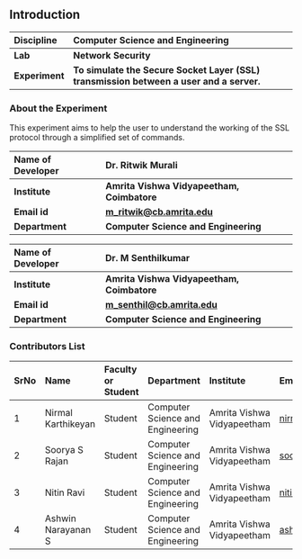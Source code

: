 ## Introduction


<b>Discipline | <b> Computer Science and Engineering
:--|:--|
<b> Lab | <b> Network Security
<b> Experiment|     <b> To simulate the Secure Socket Layer (SSL) transmission between a user and a server.

### About the Experiment 

This experiment aims to help the user to understand the 
working of the SSL protocol through a simplified set of commands.


<b>Name of Developer | <b> Dr. Ritwik Murali 
:--|:--|
<b> Institute | <b>  Amrita Vishwa Vidyapeetham, Coimbatore
<b> Email id|     <b>  m_ritwik@cb.amrita.edu
<b> Department |  <b> Computer Science and Engineering

<b>Name of Developer | <b> Dr. M Senthilkumar
:--|:--|
<b> Institute | <b>  Amrita Vishwa Vidyapeetham, Coimbatore
<b> Email id|     <b>  m_senthil@cb.amrita.edu
<b> Department |  <b> Computer Science and Engineering


### Contributors List

SrNo | Name | Faculty or Student | Department| Institute | Email id
:--|:--|:--|:--|:--|:--|
1 | Nirmal Karthikeyan | Student | Computer Science and Engineering | Amrita Vishwa Vidyapeetham | nirmalkarthikeyan1503@gmail.com
2 | Soorya S Rajan | Student | Computer Science and Engineering | Amrita Vishwa Vidyapeetham  | soorya.s27@gmail.com
3 | Nitin Ravi | Student | Computer Science and Engineering | Amrita Vishwa Vidyapeetham  | nitinravi18@gmail.com
4 | Ashwin Narayanan S | Student | Computer Science and Engineering | Amrita Vishwa Vidyapeetham | ashrockzzz2003@gmail.com

